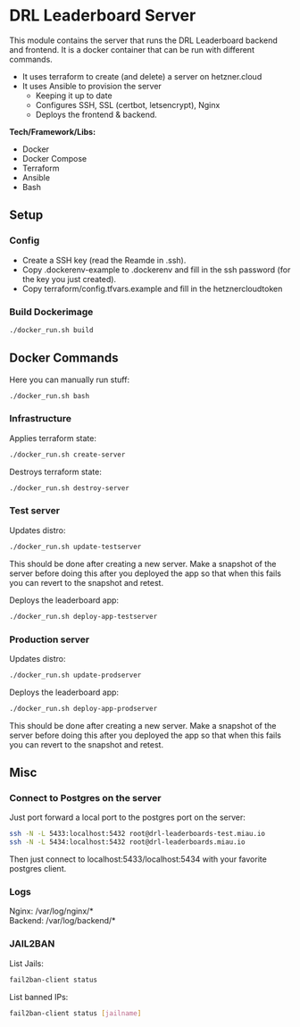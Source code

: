 # DRL Leaderboard Server
This module contains the server that runs the DRL Leaderboard backend and frontend. It is a docker container that can be run with different commands.
* It uses terraform to create (and delete) a server on hetzner.cloud
* It uses Ansible to provision the server
  * Keeping it up to date
  * Configures SSH, SSL (certbot, letsencrypt), Nginx
  * Deploys the frontend & backend.

**Tech/Framework/Libs:**
* Docker
* Docker Compose
* Terraform
* Ansible
* Bash

## Setup

### Config
- Create a SSH key (read the Reamde in .ssh).
- Copy .dockerenv-example to .dockerenv and fill in the ssh password (for the key you just created).
- Copy terraform/config.tfvars.example and fill in the hetznercloudtoken

### Build Dockerimage
```bash
./docker_run.sh build
```

## Docker Commands
Here you can manually run stuff:
```bash
./docker_run.sh bash
```
### Infrastructure
Applies terraform state:
```bash
./docker_run.sh create-server
```
Destroys terraform state:
```bash
./docker_run.sh destroy-server
```

### Test server
Updates distro:
```bash
./docker_run.sh update-testserver
```
This should be done after creating a new server. Make a snapshot of the server before doing this after you deployed the app so that when this fails you can revert to the snapshot and retest.

Deploys the leaderboard app:
```bash
./docker_run.sh deploy-app-testserver
```

### Production server
Updates distro:
```bash
./docker_run.sh update-prodserver
```
Deploys the leaderboard app:
```bash
./docker_run.sh deploy-app-prodserver
```
This should be done after creating a new server. Make a snapshot of the server before doing this after you deployed the app so that when this fails you can revert to the snapshot and retest.


## Misc

### Connect to Postgres on the server
Just port forward a local port to the postgres port on the server:
```bash
ssh -N -L 5433:localhost:5432 root@drl-leaderboards-test.miau.io
ssh -N -L 5434:localhost:5432 root@drl-leaderboards.miau.io
```
Then just connect to localhost:5433/localhost:5434 with your favorite postgres client.
### Logs
Nginx: /var/log/nginx/*  
Backend: /var/log/backend/*

### JAIL2BAN
List Jails:
```bash
fail2ban-client status
```

List banned IPs:
```bash
fail2ban-client status [jailname]
```
